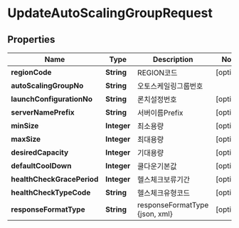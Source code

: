 
# UpdateAutoScalingGroupRequest

## Properties
Name | Type | Description | Notes
------------ | ------------- | ------------- | -------------
**regionCode** | **String** | REGION코드 |  [optional]
**autoScalingGroupNo** | **String** | 오토스케일링그룹번호 | 
**launchConfigurationNo** | **String** | 론치설정번호 |  [optional]
**serverNamePrefix** | **String** | 서버이름Prefix |  [optional]
**minSize** | **Integer** | 최소용량 |  [optional]
**maxSize** | **Integer** | 최대용량 |  [optional]
**desiredCapacity** | **Integer** | 기대용량 |  [optional]
**defaultCoolDown** | **Integer** | 쿨다운기본값 |  [optional]
**healthCheckGracePeriod** | **Integer** | 헬스체크보류기간 |  [optional]
**healthCheckTypeCode** | **String** | 헬스체크유형코드 |  [optional]
**responseFormatType** | **String** | responseFormatType {json, xml} |  [optional]



